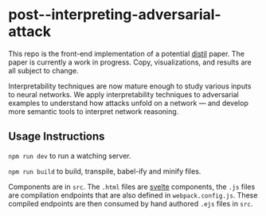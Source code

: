 # post--interpreting-adversarial-attack

This repo is the front-end implementation of a potential [distil](https://distill.pub/) paper. The paper is currently a work in progress. Copy, visualizations, and results are all subject to change.  

Interpretability techniques are now mature enough to study various inputs to neural networks. 
We apply interpretability techniques to adversarial examples to understand how attacks unfold on a network — and develop more semantic tools to interpret network reasoning.

## Usage Instructions 
`npm run dev` to run a watching server.

`npm run build` to build, transpile, babel-ify and minify files.

Components are in `src`. The `.html` files are [svelte](https://svelte.technology/guide) components, the `.js` files are compilation endpoints that are also defined in `webpack.config.js`. These compiled endpoints are then consumed by hand authored `.ejs` files in `src`.
